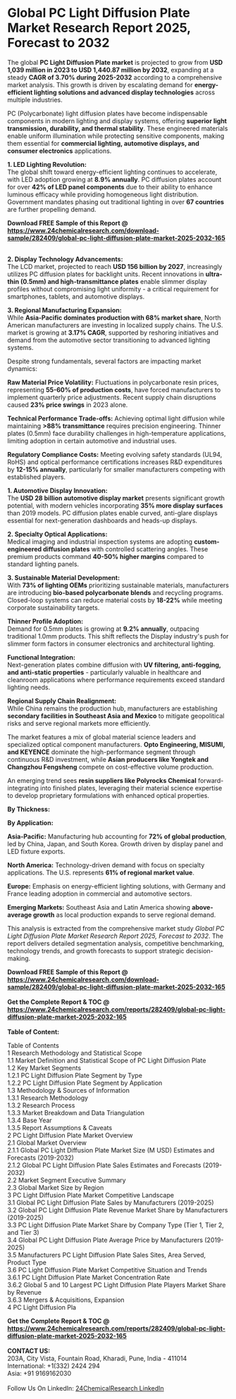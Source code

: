 <h1>Global PC Light Diffusion Plate Market Research Report 2025, Forecast to 2032</h1><p>The global <strong>PC Light Diffusion Plate market</strong> is projected to grow from <strong>USD 1,039 million in 2023 to USD 1,440.87 million by 2032</strong>, expanding at a steady <strong>CAGR of 3.70% during 2025-2032</strong> according to a comprehensive market analysis. This growth is driven by escalating demand for <strong>energy-efficient lighting solutions and advanced display technologies</strong> across multiple industries.</p><p>PC (Polycarbonate) light diffusion plates have become indispensable components in modern lighting and display systems, offering <strong>superior light transmission, durability, and thermal stability</strong>. These engineered materials enable uniform illumination while protecting sensitive components, making them essential for <strong>commercial lighting, automotive displays, and consumer electronics</strong> applications.</p><p><strong>1. LED Lighting Revolution:</strong><br>
The global shift toward energy-efficient lighting continues to accelerate, with LED adoption growing at <strong>8.9% annually</strong>. PC diffusion plates account for over <strong>42% of LED panel components</strong> due to their ability to enhance luminous efficacy while providing homogeneous light distribution. Government mandates phasing out traditional lighting in over <strong>67 countries</strong> are further propelling demand.</p><div><b>Download FREE Sample of this Report @ 
            <a href="https://www.24chemicalresearch.com/download-sample/282409/global-pc-light-diffusion-plate-market-2025-2032-165">
            https://www.24chemicalresearch.com/download-sample/282409/global-pc-light-diffusion-plate-market-2025-2032-165</a></b></div><br><p><strong>2. Display Technology Advancements:</strong><br>
The LCD market, projected to reach <strong>USD 156 billion by 2027</strong>, increasingly utilizes PC diffusion plates for backlight units. Recent innovations in <strong>ultra-thin (0.5mm) and high-transmittance plates</strong> enable slimmer display profiles without compromising light uniformity - a critical requirement for smartphones, tablets, and automotive displays.</p><p><strong>3. Regional Manufacturing Expansion:</strong><br>
While <strong>Asia-Pacific dominates production with 68% market share</strong>, North American manufacturers are investing in localized supply chains. The U.S. market is growing at <strong>3.17% CAGR</strong>, supported by reshoring initiatives and demand from the automotive sector transitioning to advanced lighting systems.</p><p>Despite strong fundamentals, several factors are impacting market dynamics:</p><p><strong>Raw Material Price Volatility:</strong> Fluctuations in polycarbonate resin prices, representing <strong>55-60% of production costs</strong>, have forced manufacturers to implement quarterly price adjustments. Recent supply chain disruptions caused <strong>23% price swings</strong> in 2023 alone.</p><p><strong>Technical Performance Trade-offs:</strong> Achieving optimal light diffusion while maintaining <strong>&gt;88% transmittance</strong> requires precision engineering. Thinner plates (0.5mm) face durability challenges in high-temperature applications, limiting adoption in certain automotive and industrial uses.</p><p><strong>Regulatory Compliance Costs:</strong> Meeting evolving safety standards (UL94, RoHS) and optical performance certifications increases R&amp;D expenditures by <strong>12-15% annually</strong>, particularly for smaller manufacturers competing with established players.</p><p><strong>1. Automotive Display Innovation:</strong><br>
The <strong>USD 28 billion automotive display market</strong> presents significant growth potential, with modern vehicles incorporating <strong>35% more display surfaces</strong> than 2019 models. PC diffusion plates enable curved, anti-glare displays essential for next-generation dashboards and heads-up displays.</p><p><strong>2. Specialty Optical Applications:</strong><br>
Medical imaging and industrial inspection systems are adopting <strong>custom-engineered diffusion plates</strong> with controlled scattering angles. These premium products command <strong>40-50% higher margins</strong> compared to standard lighting panels.</p><p><strong>3. Sustainable Material Development:</strong><br>
With <strong>73% of lighting OEMs</strong> prioritizing sustainable materials, manufacturers are introducing <strong>bio-based polycarbonate blends</strong> and recycling programs. Closed-loop systems can reduce material costs by <strong>18-22%</strong> while meeting corporate sustainability targets.</p><p><strong>Thinner Profile Adoption:</strong><br>
	Demand for 0.5mm plates is growing at <strong>9.2% annually</strong>, outpacing traditional 1.0mm products. This shift reflects the Display industry's push for slimmer form factors in consumer electronics and architectural lighting.</p><p><strong>Functional Integration:</strong><br>
	Next-generation plates combine diffusion with <strong>UV filtering, anti-fogging, and anti-static properties</strong> - particularly valuable in healthcare and cleanroom applications where performance requirements exceed standard lighting needs.</p><p><strong>Regional Supply Chain Realignment:</strong><br>
	While China remains the production hub, manufacturers are establishing <strong>secondary facilities in Southeast Asia and Mexico</strong> to mitigate geopolitical risks and serve regional markets more efficiently.</p><p>The market features a mix of global material science leaders and specialized optical component manufacturers. <strong>Opto Engineering, MISUMI, and KEYENCE</strong> dominate the high-performance segment through continuous R&amp;D investment, while <strong>Asian producers like Yongtek and Changzhou Fengsheng</strong> compete on cost-effective volume production.</p><p>An emerging trend sees <strong>resin suppliers like Polyrocks Chemical</strong> forward-integrating into finished plates, leveraging their material science expertise to develop proprietary formulations with enhanced optical properties.</p><p><strong>By Thickness:</strong></p><p><strong>By Application:</strong></p><p><strong>Asia-Pacific:</strong> Manufacturing hub accounting for <strong>72% of global production</strong>, led by China, Japan, and South Korea. Growth driven by display panel and LED fixture exports.</p><p><strong>North America:</strong> Technology-driven demand with focus on specialty applications. The U.S. represents <strong>61% of regional market value</strong>.</p><p><strong>Europe:</strong> Emphasis on energy-efficient lighting solutions, with Germany and France leading adoption in commercial and automotive sectors.</p><p><strong>Emerging Markets:</strong> Southeast Asia and Latin America showing <strong>above-average growth</strong> as local production expands to serve regional demand.</p><p>This analysis is extracted from the comprehensive market study <em>Global PC Light Diffusion Plate Market Research Report 2025, Forecast to 2032</em>. The report delivers detailed segmentation analysis, competitive benchmarking, technology trends, and growth forecasts to support strategic decision-making.</p><div><b>Download FREE Sample of this Report @ 
            <a href="https://www.24chemicalresearch.com/download-sample/282409/global-pc-light-diffusion-plate-market-2025-2032-165">
            https://www.24chemicalresearch.com/download-sample/282409/global-pc-light-diffusion-plate-market-2025-2032-165</a></b></div><br><div><b>Get the Complete Report & TOC @ 
            <a href="https://www.24chemicalresearch.com/reports/282409/global-pc-light-diffusion-plate-market-2025-2032-165">
            https://www.24chemicalresearch.com/reports/282409/global-pc-light-diffusion-plate-market-2025-2032-165</a></b></div><br>
            <b>Table of Content:</b><p>Table of Contents<br />
1 Research Methodology and Statistical Scope<br />
1.1 Market Definition and Statistical Scope of PC Light Diffusion Plate<br />
1.2 Key Market Segments<br />
1.2.1 PC Light Diffusion Plate Segment by Type<br />
1.2.2 PC Light Diffusion Plate Segment by Application<br />
1.3 Methodology & Sources of Information<br />
1.3.1 Research Methodology<br />
1.3.2 Research Process<br />
1.3.3 Market Breakdown and Data Triangulation<br />
1.3.4 Base Year<br />
1.3.5 Report Assumptions & Caveats<br />
2 PC Light Diffusion Plate Market Overview<br />
2.1 Global Market Overview<br />
2.1.1 Global PC Light Diffusion Plate Market Size (M USD) Estimates and Forecasts (2019-2032)<br />
2.1.2 Global PC Light Diffusion Plate Sales Estimates and Forecasts (2019-2032)<br />
2.2 Market Segment Executive Summary<br />
2.3 Global Market Size by Region<br />
3 PC Light Diffusion Plate Market Competitive Landscape<br />
3.1 Global PC Light Diffusion Plate Sales by Manufacturers (2019-2025)<br />
3.2 Global PC Light Diffusion Plate Revenue Market Share by Manufacturers (2019-2025)<br />
3.3 PC Light Diffusion Plate Market Share by Company Type (Tier 1, Tier 2, and Tier 3)<br />
3.4 Global PC Light Diffusion Plate Average Price by Manufacturers (2019-2025)<br />
3.5 Manufacturers PC Light Diffusion Plate Sales Sites, Area Served, Product Type<br />
3.6 PC Light Diffusion Plate Market Competitive Situation and Trends<br />
3.6.1 PC Light Diffusion Plate Market Concentration Rate<br />
3.6.2 Global 5 and 10 Largest PC Light Diffusion Plate Players Market Share by Revenue<br />
3.6.3 Mergers & Acquisitions, Expansion<br />
4 PC Light Diffusion Pla</p><div><b>Get the Complete Report & TOC @ 
            <a href="https://www.24chemicalresearch.com/reports/282409/global-pc-light-diffusion-plate-market-2025-2032-165">
            https://www.24chemicalresearch.com/reports/282409/global-pc-light-diffusion-plate-market-2025-2032-165</a></b></div><br><b>CONTACT US:</b><br>
            203A, City Vista, Fountain Road, Kharadi, Pune, India - 411014<br>
            International: +1(332) 2424 294<br>
            Asia: +91 9169162030 <br><br>
            Follow Us On LinkedIn: <a href="https://www.linkedin.com/company/24chemicalresearch/">24ChemicalResearch LinkedIn</a>
